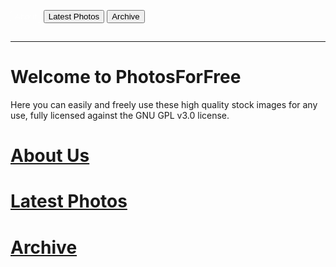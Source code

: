 <button style="display: inline-block; margin-bottom: 1rem; color: rgba(255, 255, 255, 0.7); background-color: rgba(255, 255, 255, 0.08);  border-color: rgba(255, 255, 255, 0.2); border-style: solid; border-width: 1px; border-radius: 0.3rem; transition: color 0.2s, background-color 0.2s, border-color 0.2s;" onclick="window.location.href='https://eshanepicfighter.github.io/PhotosForFree/about';"> About </button>
<button onclick="window.location.href='https://eshanepicfighter.github.io/PhotosForFree/latestphotos';"> Latest Photos </button>
<button onclick="window.location.href='https://eshanepicfighter.github.io/PhotosForFree/archive';"> Archive </button>

***
# Welcome to PhotosForFree

Here you can easily and freely use these high quality stock images for any use, fully licensed against the GNU GPL v3.0 license. 

# [About Us](about.md)

# [Latest Photos](latestphotos.md)

# [Archive](archive.md)
